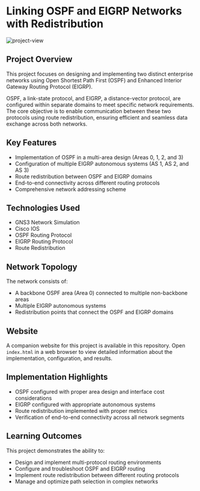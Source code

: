 # Linking OSPF and EIGRP Networks with Redistribution

![project-view](https://github.com/user-attachments/assets/778c6ff1-2182-44f3-9686-6eb4d69d91a6)

## Project Overview

This project focuses on designing and implementing two distinct enterprise networks using Open Shortest Path First (OSPF) and Enhanced Interior Gateway Routing Protocol (EIGRP).

OSPF, a link-state protocol, and EIGRP, a distance-vector protocol, are configured within separate domains to meet specific network requirements. The core objective is to enable communication between these two protocols using route redistribution, ensuring efficient and seamless data exchange across both networks.

## Key Features

- Implementation of OSPF in a multi-area design (Areas 0, 1, 2, and 3)
- Configuration of multiple EIGRP autonomous systems (AS 1, AS 2, and AS 3)
- Route redistribution between OSPF and EIGRP domains
- End-to-end connectivity across different routing protocols
- Comprehensive network addressing scheme

## Technologies Used

- GNS3 Network Simulation
- Cisco IOS
- OSPF Routing Protocol
- EIGRP Routing Protocol
- Route Redistribution

## Network Topology

The network consists of:
- A backbone OSPF area (Area 0) connected to multiple non-backbone areas
- Multiple EIGRP autonomous systems
- Redistribution points that connect the OSPF and EIGRP domains

## Website

A companion website for this project is available in this repository. Open `index.html` in a web browser to view detailed information about the implementation, configuration, and results.

## Implementation Highlights

- OSPF configured with proper area design and interface cost considerations
- EIGRP configured with appropriate autonomous systems
- Route redistribution implemented with proper metrics
- Verification of end-to-end connectivity across all network segments

## Learning Outcomes

This project demonstrates the ability to:
- Design and implement multi-protocol routing environments
- Configure and troubleshoot OSPF and EIGRP routing
- Implement route redistribution between different routing protocols
- Manage and optimize path selection in complex networks
 